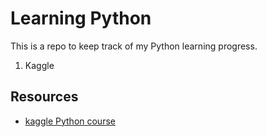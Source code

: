 # Learning Python

This is a repo to keep track of my Python learning progress.

1. Kaggle

## Resources

- [kaggle Python course](https://www.kaggle.com/learn)

